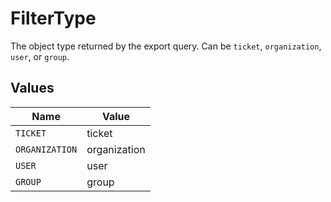 # FilterType

The object type returned by the export query. Can be `ticket`, `organization`, `user`, or `group`.


## Values

| Name           | Value          |
| -------------- | -------------- |
| `TICKET`       | ticket         |
| `ORGANIZATION` | organization   |
| `USER`         | user           |
| `GROUP`        | group          |